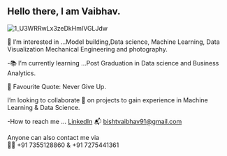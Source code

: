 ## Hello there, I am Vaibhav.

![1_U3WRRwLx3zeDkHmIVGLJdw](https://user-images.githubusercontent.com/87828805/144579071-9f6139c4-a52a-43a5-8a03-31f012611c47.gif)


👀 I’m interested in ...Model building,Data science, Machine Learning, Data Visualization Mechanical Engineering and photography.

-📚 I’m currently learning ...Post Graduation in Data science and Business Analytics.

🌱 Favourite Quote: Never Give Up.

I’m looking to collaborate 💞️
on projects to gain experience in Machine Learning & Data Science.

-How to reach me ... [LinkedIn](https://www.linkedin.com/in/vaibhav-singh-bisht-27dsba/)
📬 bishtvaibhav91@gmail.com

Anyone can also contact me via  
📲📞 +91 7355128860 & +91 7275441361
